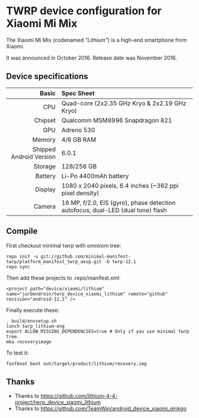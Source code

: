 TWRP device configuration for Xiaomi Mi Mix
=========================================

The Xiaomi Mi Mix (codenamed _"Lithium"_) is a high-end smartphone from Xiaomi.

It was announced in October 2016. Release date was November 2016.

## Device specifications

Basic   | Spec Sheet
-------:|:-------------------------
CPU     | Quad-core (2x2.35 GHz Kryo & 2x2.19 GHz Kryo)
Chipset | Qualcomm MSM8996 Snapdragon 821
GPU     | Adreno 530
Memory  | 4/6 GB RAM
Shipped Android Version | 6.0.1
Storage | 128/256 GB
Battery | Li-Po 4400mAh battery
Display | 1080 x 2040 pixels, 6.4 inches (~362 ppi pixel density)
Camera  | 16 MP, f/2.0, EIS (gyro), phase detection autofocus, dual-LED (dual tone) flash

## Compile

First checkout minimal twrp with omnirom tree:

```
repo init -u git://github.com/minimal-manifest-twrp/platform_manifest_twrp_aosp.git -b twrp-12.1
repo sync
```

Then add these projects to .repo/manifest.xml:
```
<project path="device/xiaomi/lithium" name="jurbendroin/twrp_device_xiaomi_lithium" remote="github" revision="android-12.1" />
```
Finally execute these:
```
. build/envsetup.sh
lunch twrp_lithium-eng
export ALLOW_MISSING_DEPENDENCIES=true # Only if you use minimal twrp tree.
mka recoveryimage
```
To test it:
```
fastboot boot out/target/product/lithium/recovery.img
```

## Thanks

- Thanks to https://github.com/lithium-4-4-project/twrp_device_xiaomi_lithium
- Thanks to https://github.com/TeamWin/android_device_xiaomi_ginkgo
